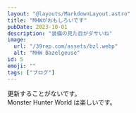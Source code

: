 ```yaml
---
layout: "@layouts/MarkdownLayout.astro"
title: "MHWがおもしろいです"
pubDate: 2023-10-01
description: "装備の見た目がダサいね"
image:
  url: "/39rep.com/assets/bzl.webp"
  alt: "MHW Bazelgeuse"
id: 5
emoji: ""
tags: ["ブログ"]
---
```


更新することがないです。  
Monster Hunter World は楽しいです。
